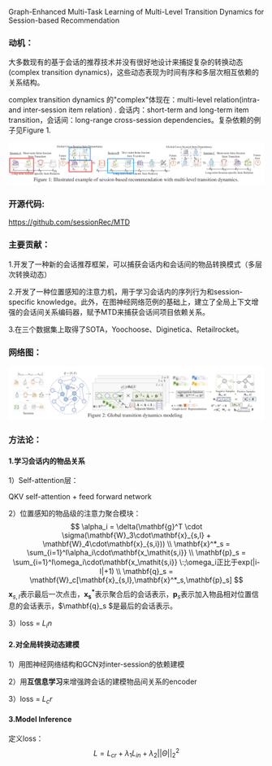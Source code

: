 

Graph-Enhanced Multi-Task Learning of Multi-Level Transition Dynamics for Session-based Recommendation

### 动机：

大多数现有的基于会话的推荐技术并没有很好地设计来捕捉复杂的转换动态(complex transition dynamics)，这些动态表现为时间有序和多层次相互依赖的关系结构。

complex transition dynamics 的"complex"体现在：multi-level relation(intra- and inter-session item relation) . 会话内：short-term and long-term item transition，会话间：long-range cross-session dependencies。复杂依赖的例子见Figure 1.

![image-20210924144140485](https://github.com/Guadzilla/Paper_notebook/blob/main/images/MTD-1.png)

### 开源代码:

https://github.com/sessionRec/MTD

### 主要贡献：

1.开发了一种新的会话推荐框架，可以捕获会话内和会话间的物品转换模式（多层次转换动态）

2.开发了一种位置感知的注意力机，用于学习会话内的序列行为和session-specific knowledge。此外，在图神经网络范例的基础上，建立了全局上下文增强的会话间关系编码器，赋予MTD来捕获会话间项目依赖关系。

3.在三个数据集上取得了SOTA，Yoochoose、Diginetica、Retailrocket。

### 网络图：

![image-20210924155218469](https://github.com/Guadzilla/Paper_notebook/blob/main/images/MTD-2.png)

### 方法论：

#### 1.学习会话内的物品关系

1）Self-attention层：

QKV self-attention + feed forward network

2）位置感知的物品级的注意力聚合模块：
$$
\alpha_i = \delta(\mathbf{g}^T \cdot \sigma(\mathbf{W}_3\cdot\mathbf{x}_{s,I} + \mathbf{W}_4\cdot\mathbf{x}_{s,i}))
\\
\mathbf{x}^*_s = \sum_{i=1}^I\alpha_i\cdot\mathbf{x_\mathit{s,i}}
\\
\mathbf{p}_s = \sum_{i=1}^I\omega_i\cdot\mathbf{x_\mathit{s,i}} \:;\omega_i正比于exp(|i-I|+1)
\\
\mathbf{q}_s = \mathbf{W}_c[\mathbf{x}_{s,I},\mathbf{x}^*_s,\mathbf{p}_s]
$$
$\mathbf{x}_{s,I}$表示最后一次点击，$\mathbf{x^*_s}$表示聚合后的会话表示，$\mathbf{p}_s$表示加入物品相对位置信息的会话表示，$\mathbf{q}_s $是最后的会话表示。

3）loss = $\mathit{L_in}$

#### 2.对全局转换动态建模

1）用图神经网络结构和GCN对inter-session的依赖建模

2）用**互信息学习**来增强跨会话的建模物品间关系的encoder

3）loss = $\mathit{L_cr}$

#### 3.Model Inference

定义loss：
$$
\mathit{L}=\mathit{L}_{cr} + \lambda_1\mathit{L}_{in}+\lambda_2||\Theta||^2_2
$$
